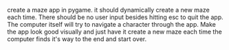 create a maze app in pygame.  it should dynamically create a new maze each time.  There should be no user input besides hitting esc to quit the app.  The computer itself will try to navigate a character through the app.   Make the app look good visually and just have it create a new maze each time the computer finds it's way to the end and start over. 
